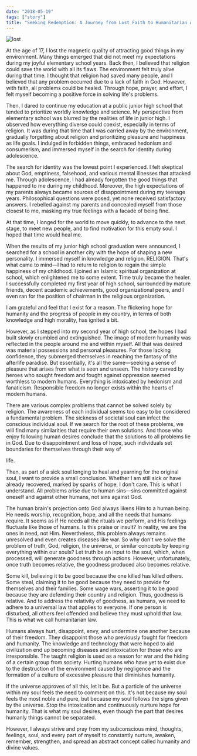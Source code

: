 ```yaml
---
date: "2018-05-19"
tags: ["story"]
title: "Seeking Redemption: A Journey from Lost Faith to Humanitarian Awakening"
---
```


![lost](https://catatankemalasan.files.wordpress.com/2023/07/lost.jpg)

At the age of 17, I lost the magnetic quality of attracting good things in my environment. Many things emerged that did not meet my expectations during my joyful elementary school years. Back then, I believed that religion could save the world with all its flaws. The environment felt truly alive during that time. I thought that religion had saved many people, and I believed that any problem occurred due to a lack of faith in God. However, with faith, all problems could be healed. Through hope, prayer, and effort, I felt myself becoming a positive force in solving life's problems.

Then, I dared to continue my education at a public junior high school that tended to prioritize worldly knowledge and science. My perspective from elementary school was blurred by the realities of life in junior high. I observed how everything diverse could coexist, especially in terms of religion. It was during that time that I was carried away by the environment, gradually forgetting about religion and prioritizing pleasure and happiness as life goals. I indulged in forbidden things, embraced hedonism and consumerism, and immersed myself in the search for identity during adolescence.

The search for identity was the lowest point I experienced. I felt skeptical about God, emptiness, falsehood, and various mental illnesses that attacked me. Through adolescence, I had already forgotten the good things that happened to me during my childhood. Moreover, the high expectations of my parents always became sources of disappointment during my teenage years. Philosophical questions were posed, yet none received satisfactory answers. I rebelled against my parents and concealed myself from those closest to me, masking my true feelings with a facade of being fine.

At that time, I longed for the world to move quickly, to advance to the next stage, to meet new people, and to find motivation for this empty soul. I hoped that time would heal me.

When the results of my junior high school graduation were announced, I searched for a school in another city with the hope of shaping a new personality. I immersed myself in knowledge and religion. RELIGION. That's what came to mind—I had to return to religion to regain the simple happiness of my childhood. I joined an Islamic spiritual organization at school, which enlightened me to some extent. Time truly became the healer. I successfully completed my first year of high school, surrounded by mature friends, decent academic achievements, good organizational peers, and I even ran for the position of chairman in the religious organization.

I am grateful and feel that I exist for a reason. The flickering hope for humanity and the progress of people in my country, in terms of both knowledge and high morality, has ignited a bit.

However, as I stepped into my second year of high school, the hopes I had built slowly crumbled and extinguished. The image of modern humanity was reflected in the people around me and within myself. All that was desired was material possessions and personal pleasures. For those lacking confidence, they submerged themselves in reaching the fantasy of the afterlife paradise. But essentially, it's all the same—seeking a sense of pleasure that arises from what is seen and unseen. The history carved by heroes who sought freedom and fought against oppression seemed worthless to modern humans. Everything is intoxicated by hedonism and fanaticism. Responsible freedom no longer exists within the hearts of modern humans.

There are various complex problems that cannot be solved solely by religion. The awareness of each individual seems too easy to be considered a fundamental problem. The sickness of societal soul can infect the conscious individual soul. If we search for the root of these problems, we will find many similarities that require their own solutions. And those who enjoy following human desires conclude that the solutions to all problems lie in God. Due to disappointment and loss of hope, such individuals set boundaries for themselves through their way of

 life.

Then, as part of a sick soul longing to heal and yearning for the original soul, I want to provide a small conclusion. Whether I am still sick or have already recovered, marked by sparks of hope, I don't care. This is what I understand. All problems arise due to human sins—sins committed against oneself and against other humans, not sins against God.

The human brain's projection onto God always likens Him to a human being. He needs worship, recognition, hope, and all the needs that humans require. It seems as if He needs all the rituals we perform, and His feelings fluctuate like those of humans. Is this praise or insult? In reality, we are the ones in need, not Him. Nevertheless, this problem always remains unresolved and even creates diseases like war. So why don't we solve the problem of truth, God, religion, the universe, or similar concepts by keeping everything within our souls? Let truth be an input to the soul, which, when processed, will generate goodness through actions. However, unfortunately, once truth becomes relative, the goodness produced also becomes relative.

Some kill, believing it to be good because the one killed has killed others. Some steal, claiming it to be good because they need to provide for themselves and their families. Some wage wars, asserting it to be good because they are defending their country and religion. Thus, goodness is relative. And to address the relativity of goodness, as humans, we need to adhere to a universal law that applies to everyone. If one person is disturbed, all others feel offended and believe they must uphold that law. This is what we call humanitarian law.

Humans always hurt, disappoint, envy, and undermine one another because of their freedom. They disappoint those who previously fought for freedom and humanity. The knowledge and technology that were hoped to aid civilization end up becoming diseases and intoxication for those who are irresponsible. The taught religion is used as a reason for war and the hiding of a certain group from society. Hurting humans who have yet to exist due to the destruction of the environment caused by negligence and the formation of a culture of excessive pleasure that diminishes humanity.

If the universe approves of all this, let it be. But a particle of the universe within my soul feels the need to comment on this. It's not because my soul feels the most noble and pure, but because my soul follows the signs given by the universe. Stop the intoxication and continuously nurture hope for humanity. That is what my soul desires, even though the part that desires humanly things cannot be separated.

However, I always strive and pray from my subconscious mind, thoughts, feelings, soul, and every part of myself to constantly nurture, awaken, remember, strengthen, and spread an abstract concept called humanity and divine values.